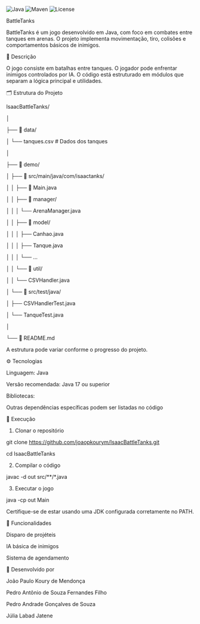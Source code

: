 ![Java](https://img.shields.io/badge/Java-17%2B-orange?style=for-the-badge&logo=java&logoColor=white)
![Maven](https://img.shields.io/badge/Maven-3.8%2B-red?style=for-the-badge&logo=apache-maven&logoColor=white)
![License](https://img.shields.io/badge/license-MIT-green?style=for-the-badge)

BattleTanks

BattleTanks é um jogo desenvolvido em Java, com foco em combates entre tanques em arenas.
O projeto implementa movimentação, tiro, colisões e comportamentos básicos de inimigos.


📘 Descrição

O jogo consiste em batalhas entre tanques.
O jogador pode enfrentar inimigos controlados por IA.
O código está estruturado em módulos que separam a lógica principal e utilidades.


🗂 Estrutura do Projeto

IsaacBattleTanks/

│

├── 📁 data/

│ └── tanques.csv # Dados dos tanques

│

├── 📁 demo/

│ ├── 📁 src/main/java/com/isaactanks/

│ │ ├── 🎯 Main.java

│ │ ├── 📁 manager/

│ │ │ └── ArenaManager.java

│ │ ├── 📁 model/

│ │ │ ├── Canhao.java

│ │ │ ├── Tanque.java

│ │ │ └── ...

│ │ └── 📁 util/

│ │ └── CSVHandler.java

│ └── 📁 src/test/java/

│ ├── CSVHandlerTest.java

│ └── TanqueTest.java

│

└── 📄 README.md



A estrutura pode variar conforme o progresso do projeto.


⚙️ Tecnologias

Linguagem: Java

Versão recomendada: Java 17 ou superior

Bibliotecas:

Outras dependências específicas podem ser listadas no código


🚀 Execução
1. Clonar o repositório

git clone https://github.com/joaopkourym/IsaacBattleTanks.git

cd IsaacBattleTanks

2. Compilar o código

javac -d out src/**/*.java

3. Executar o jogo

java -cp out Main

Certifique-se de estar usando uma JDK configurada corretamente no PATH.


🔧 Funcionalidades

Disparo de projéteis

IA básica de inimigos

Sistema de agendamento


👥 Desenvolvido por

João Paulo Koury de Mendonça

Pedro Antônio de Souza Fernandes Filho

Pedro Andrade Gonçalves de Souza

Júlia Labad Jatene




